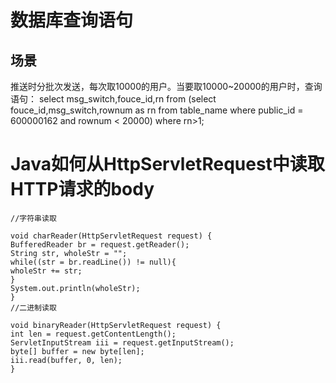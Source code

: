 # 数据库查询语句
##  场景
推送时分批次发送，每次取10000的用户。当要取10000~20000的用户时，查询语句：
select msg_switch,fouce_id,rn from (select fouce_id,msg_switch,rownum as rn from table_name where public_id = 600000162 and rownum < 20000) 
where rn>1;


# Java如何从HttpServletRequest中读取HTTP请求的body
```
//字符串读取
 
void charReader(HttpServletRequest request) {
BufferedReader br = request.getReader();
String str, wholeStr = "";
while((str = br.readLine()) != null){
wholeStr += str;
}
System.out.println(wholeStr);
}
//二进制读取
 
void binaryReader(HttpServletRequest request) {
int len = request.getContentLength();
ServletInputStream iii = request.getInputStream();
byte[] buffer = new byte[len];
iii.read(buffer, 0, len);
}
```
